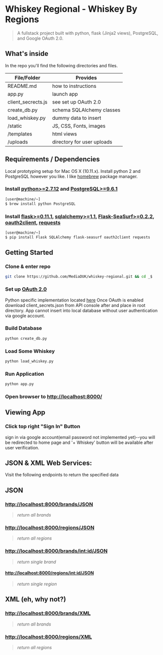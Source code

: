 # Whiskey Regional - Whiskey By Regions

> A fullstack project built with python, flask (Jinja2 views), PostgreSQL, and Google OAuth 2.0.

## What's inside

In the repo you'll find the following directories and files.

| File/Folder          | Provides                                       |
|----------------------|------------------------------------------------|
| README.md            | how to instructions                            |
| app.py               | launch app                                     |
| client_secrects.js   | see set up OAuth 2.0                           |
| create_db.py         | schema SQLAlchemy classes                      |
| load_whiskey.py      | dummy data to insert                           |
| /static              | JS, CSS, Fonts, images                         |
| /templates           | html views                                     |
| /uploads             | directory for user uploads                     |

## Requirements / Dependencies

Local prototyping setup for Mac OS X (10.11.x).
Install python 2 and PostgreSQL however you like.
I like [homebrew](http://brew.sh/) package manager.

### Install [python>=2.7.12](https://www.python.org/download/releases/2.7/) and [PostgreSQL>=9.6.1](https://www.postgresql.org/docs/9.6/static/index.html)

```bash
[user@machine/~]
$ brew install python PostgreSQL
```

### Install [flask>=0.11.1](http://flask.pocoo.org/docs/0.11/), [sqlalchemy>=1.1](http://docs.sqlalchemy.org/en/latest/intro.html), [Flask-SeaSurf>=0.2.2](https://flask-seasurf.readthedocs.io/en/latest/), [oauth2client](https://github.com/google/oauth2client), [requests](http://docs.python-requests.org/en/master/user/install/)

```bash
[user@machine/~]
$ pip install Flask SQLAlchemy flask-seasurf oauth2client requests
```

## Getting Started

### Clone & enter repo

```bash
git clone https://github.com/MediaDUK/whiskey-regional.git && cd _$
```

### Set up [OAuth 2.0](https://support.google.com/googleapi/answer/6158849?hl=en&ref_topic=7013279)

Python specific implementation located [here](https://developers.google.com/api-client-library/python/guide/aaa_oauth)
Once OAuth is enabled download client_secrets.json from  API console after and
place in root directory. App cannot insert into local database without user
authentication via google account.

### Build Database

```bash
python create_db.py
```

### Load Some Whiskey

```bash
python load_whiskey.py
```

### Run Application

```bash
python app.py
```

### Open browser to [http://localhost:8000/](http://localhost:8000/)

## Viewing App

### Click top right "Sign In" Button

sign in via google account(email password not implemented yet)--you will be redirected to home page and '+ Whiskey' button
will be available after user verification.

## JSON & XML Web Services:

Visit the following endpoints to return the specified data

## JSON

### [http://localhost:8000/brands/JSON](http://localhost:8000/brands/JSON)

> _return all brands_

### [http://localhost:8000/regions/JSON](http://localhost:8000/regions/JSON)

> _return all regions_

### [http://localhost:8000/brands/<int:id>/JSON](http://localhost:8000/brands/<int:id>/JSON)

> _return single brand_

#### [http://localhost:8000/regions/<int:id>/JSON](http://localhost:8000/regions/<int:id>/JSON)

> _return single region_

## XML (eh, why not?)

### [http://localhost:8000/brands/XML](http://localhost:8000/brands/XML)

> _return all brands_

### [http://localhost:8000/regions/XML](http://localhost:8000/regions/XML)

> _return all regions_
